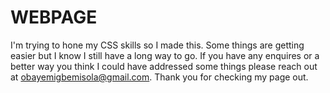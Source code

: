 # WEBPAGE
I'm trying to hone my CSS skills so I made this. Some things are getting easier but I know I still have a long way to go.
If you have any enquires or a better way you think I could have addressed some things please reach out at obayemigbemisola@gmail.com.
Thank you for checking my page out.
